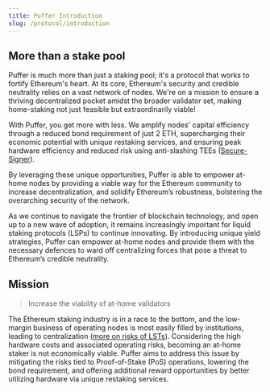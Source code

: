 ```yaml
---
title: Puffer Introduction
slug: /protocol/introduction
---
```


## **More than a stake pool**

Puffer is much more than just a staking pool; it's a protocol that works to fortify Ethereum's heart. At its core, Ethereum's security and credible neutrality relies on a vast network of nodes. We're on a mission to ensure a thriving decentralized pocket amidst the broader validator set, making home-staking not just feasible but extraordinarily viable!

With Puffer, you get more with less. We amplify nodes' capital efficiency through a reduced bond requirement of just 2 ETH, supercharging their economic potential with unique restaking services, and ensuring peak hardware efficiency and reduced risk using anti-slashing TEEs ([Secure-Signer](tech/securesigner.md)). 

By leveraging these unique opportunities, Puffer is able to empower at-home nodes by providing a viable way for the Ethereum community to increase decentralization, and solidify Ethereum’s robustness, bolstering the overarching security of the network.

As we continue to navigate the frontier of blockchain technology, and open up to a new wave of adoption, it remains increasingly important for liquid staking protocols (LSPs) to continue innovating. By introducing unique yield strategies, Puffer can empower at-home nodes and provide them with the necessary defences to ward off centralizing forces that pose a threat to Ethereum’s credible neutrality.

## Mission
> Increase the viability of at-home validators 

The Ethereum staking industry is in a race to the bottom, and the low-margin business of operating nodes is most easily filled by institutions, leading to centralization ([more on risks of LSTs](https://notes.ethereum.org/@djrtwo/risks-of-lsd)). Considering the high hardware costs and associated operating risks, becoming an at-home staker is not economically viable. Puffer aims to address this issue by mitigating the risks tied to Proof-of-Stake (PoS) operations, lowering the bond requirement, and offering additional reward opportunities by better utilizing hardware via unique restaking services. 
